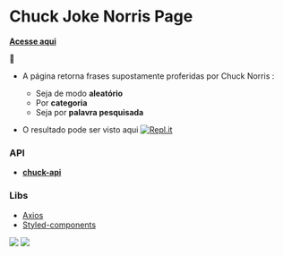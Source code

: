 # Chuck Joke Norris Page
[**Acesse aqui**](https://chuck-norris-jokes.araujocoding.repl.co/)

:construction:

- A página retorna frases supostamente proferidas por Chuck Norris :
  - Seja de modo **aleatório**
  - Por **categoria**
  - Seja por **palavra pesquisada**

- O resultado pode ser visto aqui <a href='https://chuck-norris-jokes.araujocoding.repl.co/'><img alt="Repl.it" src="https://img.shields.io/badge/Repl.it-%230D101E.svg?&style=for-the-badge&logo=Repl.it&logoColor=white"/></a>

### API
- [**chuck-api**](https://api.chucknorris.io/#!)

### Libs

 - [Axios](https://axios-http.com/)
 - [Styled-components](https://styled-components.com/)


<img src='https://user-images.githubusercontent.com/60116988/117523130-7bf78280-af8d-11eb-9f3c-463ec075ab76.png'/>

<img src='https://user-images.githubusercontent.com/60116988/118334966-fcb20380-b4e4-11eb-95ec-a274c3bb4ee3.png'/>
